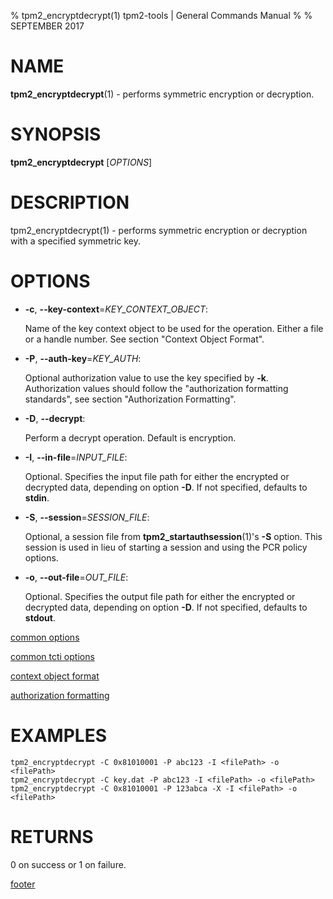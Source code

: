% tpm2_encryptdecrypt(1) tpm2-tools | General Commands Manual
%
% SEPTEMBER 2017

# NAME

**tpm2_encryptdecrypt**(1) - performs symmetric encryption or decryption.

# SYNOPSIS

**tpm2_encryptdecrypt** [*OPTIONS*]

# DESCRIPTION

tpm2_encryptdecrypt(1) - performs symmetric encryption or decryption with a
specified symmetric key.

# OPTIONS

  * **-c**, **--key-context**=_KEY\_CONTEXT\_OBJECT_:

    Name of the key context object to be used for the  operation. Either a file
    or a handle number. See section "Context Object Format".

  * **-P**, **--auth-key**=_KEY\_AUTH_:

    Optional authorization value to use the key specified by **-k**.
    Authorization values should follow the "authorization formatting standards",
    see section "Authorization Formatting".

  * **-D**, **--decrypt**:

    Perform a decrypt operation. Default is encryption.

  * **-I**, **--in-file**=_INPUT\_FILE_:

    Optional. Specifies the input file path for either the encrypted or decrypted
    data, depending on option **-D**. If not specified, defaults to **stdin**.

  * **-S**, **--session**=_SESSION\_FILE_:

    Optional, a session file from **tpm2_startauthsession**(1)'s **-S** option. This session
    is used in lieu of starting a session and using the PCR policy options.

  * **-o**, **--out-file**=_OUT\_FILE_:

    Optional. Specifies the output file path for either the encrypted or decrypted
    data, depending on option **-D**. If not specified, defaults to **stdout**.

[common options](common/options.md)

[common tcti options](common/tcti.md)

[context object format](commmon/ctxobj.md)

[authorization formatting](common/password.md)

# EXAMPLES

```
tpm2_encryptdecrypt -C 0x81010001 -P abc123 -I <filePath> -o <filePath>
tpm2_encryptdecrypt -C key.dat -P abc123 -I <filePath> -o <filePath>
tpm2_encryptdecrypt -C 0x81010001 -P 123abca -X -I <filePath> -o <filePath>
```

# RETURNS

0 on success or 1 on failure.

[footer](common/footer.md)
